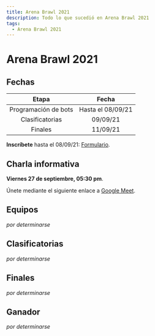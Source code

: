 ```yaml
---
title: Arena Brawl 2021
description: Todo lo que sucedió en Arena Brawl 2021
tags:
  - Arena Brawl 2021
---
```

# Arena Brawl 2021

## Fechas

|            Etapa            |                  Fecha                   |
|:---------------------------:|:----------------------------------------:|
| Programación de bots        |        Hasta el 08/09/21                 |
| Clasificatorias             |        09/09/21                          |
| Finales                     |        11/09/21                          |

**Inscríbete** hasta el 08/09/21: [Formulario](https://forms.gle/nXnsiVSwrFgF3VQ77).

## Charla informativa

**Viernes 27 de septiembre, 05:30 pm**. 

Únete mediante el siguiente enlace a [Google Meet](https://meet.google.com/kgh-dbhz-bbu).

## Equipos

*por determinarse*

## Clasificatorias

*por determinarse*

## Finales

*por determinarse*

## Ganador

*por determinarse*
